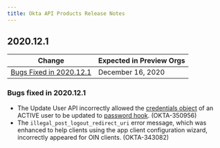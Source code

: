 ```yaml
---
title: Okta API Products Release Notes
---
```


## 2020.12.1

| Change                                            | Expected in Preview Orgs |
| ------------------------------------------------- | ------------------------ |
| [Bugs Fixed in 2020.12.1](#bugs-fixed-in-2020-12-1) | December 16, 2020         |

### Bugs fixed in 2020.12.1

* The Update User API incorrectly allowed the [credentials object](/docs/reference/api/users/#credentials-object) of an ACTIVE user to be updated to [password hook](/docs/reference/api/users/#password-object). (OKTA-350956)
* The `illegal_post_logout_redirect_uri` error message, which was enhanced to help clients using the app client configuration wizard, incorrectly appeared for OIN clients. (OKTA-343082)
